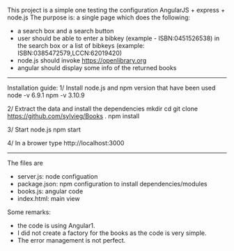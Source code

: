 This project is a simple one testing the configuration AngularJS + express + node.js The purpose is: a single page which does the following:
* a search box and a search button
* user should be able to enter a bibkey (example - ISBN:0451526538) in the search box or a list of bibkeys (example: ISBN:0385472579,LCCN:62019420)
* node.js should invoke https://openlibrary.org
* angular should display some info of the returned books
----------------------------
Installation guide:
1/ Install node.js and npm
version that have been used
node -v 6.9.1
npm -v 3.10.9

2/ Extract the data and install the dependencies
mkdir <Projetcb>
cd <Projectcb>
git clone https://github.com/sylvieg/Books .
npm install

3/ Start node.js
npm start

4/ In a brower type http://localhost:3000

----------------------------
The files are
* server.js: node configuation
* package.json: npm configuration to install dependencies/modules
* books.js: angular code
* index.html: main view

Some remarks:
* the code is using Angular1.
* I did not create a factory for the books as the code is very simple.
* The error management is not perfect.

